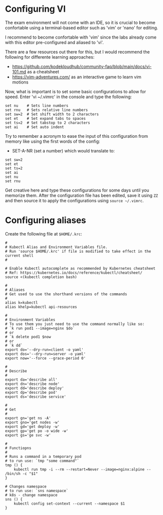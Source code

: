 # Configuring VI

The exam environment will not come with an IDE, so it is crucial to become confortable
using a terminal-based editor such as 'vim' or 'nano' for editing.

I recommend to become confortable with 'vim' since the labs already come with this editor pre-configured
and aliased to 'vi'.

There are a few resources out there for this, but I would recommend the following for differente learning approaches:

- https://github.com/kodekloudhub/community-faq/blob/main/docs/vi-101.md  as a cheatsheet 
- https://vim-adventures.com/ as an interactive game to learn vim motions

Now, what is important is to set some basic configurations to allow for speed.
Enter 'vi ~/.vimrc' in the console and type the following:

```
set nu    # Sets line numbers
set rnu   # Sets relative line numbers
set sw=2  # Set shift width to 2 characters
set et    # Set expand tabs to spaces
set ts=2  # Set tabstop to 2 characters
set ai    # Set auto indent
```

Try to remember a acronym to ease the input of this configuration from memory like using the first
words of the config:

- SET-A-NR (set a number) which would translate to:

```
set sw=2
set et
set ts=2
set ai
set nu
set rnu
```

Get creative here and type these configurations for some days until you memorize them.
After the configuration file has been edited, save it using `ZZ` and then source it to apply 
the configurations using `source ~/.vimrc`.

# Configuring aliases 

Create the following file at `$HOME/.krc`:
```
#
# Kubectl Alias and Environment Variables file.
# Run 'source $HOME/.krc' if file is modified to take effect in the current shell
#

# Enable Kubectl autocomplete as recommended by Kubernetes cheatsheet
# Ref: https://kubernetes.io/docs/reference/kubectl/cheatsheet/
source <(kubectl completion bash) 

#
# Aliases
# Get used to use the shorthand versions of the commands
#
alias k=kubectl
alias khelp=kubectl api-resources

#
# Environment Variables
# To use them you just need to use the command normally like so:
# `k run pod1 --image=nginx $do`
# or
# `k delete pod1 $now  
# or
# `k dd`
export do='--dry-run=client -o yaml'
export dos='--dry-run=server -o yaml'
export now='--force --grace-period 0'

#
# Describe
#
export da='describe all'
export dn='describe node'
export dd='describe deploy'
export dp='describe pod'
export ds='describe service'

#
# Get
#
export gn='get ns -A'
export gno='get nodes -w'
export gd='get deploy -w'
export gp='get po -o wide -w'
export gs='ge svc -w'

#
# Functiopns
#
# Runs a command in a temporary pod
# to run use: `tmp "some command"`
tmp () {
    kubectl run tmp -i --rm --restart=Never --image=nginx:alpine -- /bin/sh -c "$1"
}

# Changes namespace
# to run use: `sns namespace`
# k8s - change namespace
sns () {
    kubectl config set-context --current --namespace $1
}
